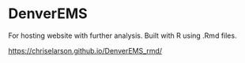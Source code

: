 # DenverEMS
For hosting website with further analysis.  Built with R using .Rmd files.

 https://chriselarson.github.io/DenverEMS_rmd/
